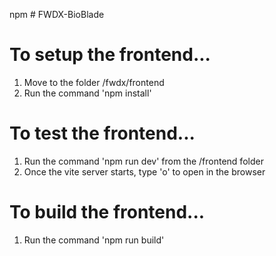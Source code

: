 npm # FWDX-BioBlade

# To setup the frontend...

1) Move to the folder /fwdx/frontend
2) Run the command 'npm install'

# To test the frontend...

1) Run the command 'npm run dev' from the /frontend folder
2) Once the vite server starts, type 'o' to open in the browser

# To build the frontend...

1) Run the command 'npm run build'
